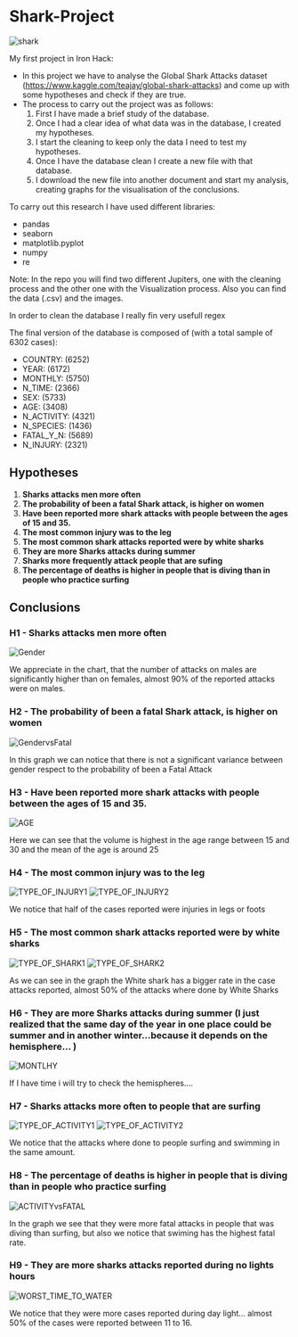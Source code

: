 # Shark-Project

![shark](https://github.com/Albertoplm/Shark-Project/blob/main/images/shark.jpg)


My first project in Iron Hack:
- In this project we have to analyse the Global Shark Attacks dataset (https://www.kaggle.com/teajay/global-shark-attacks) and come up with some hypotheses and check if they are true.
- The process to carry out the project was as follows:
   1. First I have made a brief study of the database.
   2. Once I had a clear idea of what data was in the database, I created my hypotheses.
   3. I start the cleaning to keep only the data I need to test my hypotheses.
   4. Once I have the database clean I create a new file with that database.
   5. I download the new file into another document and start my analysis, creating graphs for the visualisation of the conclusions. 

To carry out this research I have used different libraries:
   - pandas 
   - seaborn
   - matplotlib.pyplot 
   - numpy 
   - re

Note: In the repo you will find two different Jupiters, one with the cleaning process and the other one with the Visualization process. Also you can find the data (.csv) and the images.

In order to clean the database I really fin very usefull regex

The final version of the database is composed of (with a total sample of 6302 cases):
   - COUNTRY: (6252)
   - YEAR: (6172)
   - MONTHLY: (5750)
   - N_TIME: (2366)
   - SEX: (5733)
   - AGE: (3408)
   - N_ACTIVITY: (4321)
   - N_SPECIES: (1436)
   - FATAL_Y_N: (5689)
   - N_INJURY: (2321)

## Hypotheses

1. **Sharks attacks men more often**
2. **The probability of been a fatal Shark attack, is higher on women**
3. **Have been reported more shark attacks with people between the ages of 15 and 35.**
4. **The most common injury was to the leg**
5. **The most common shark attacks reported were by white sharks**
6. **They are more Sharks attacks during summer**
7. **Sharks more frequently attack people that are sufing**
8. **The percentage of deaths is higher in people that is diving than in people who practice surfing**

## Conclusions

### **H1 - Sharks attacks men more often**

![Gender](https://github.com/Albertoplm/Shark-Project/blob/main/images/GENDER.svg)

We appreciate in the chart, that the number of attacks on males are significantly higher than on females, almost 90% of the reported attacks were on males. 

### **H2 - The probability of been a fatal Shark attack, is higher on women**

![GendervsFatal](https://github.com/Albertoplm/Shark-Project/blob/main/images/GENDER_vs_Mortal.svg)

In this graph we can notice that there is not a significant variance between gender respect to the probability of been a Fatal Attack

### **H3 - Have been reported more shark attacks with people between the ages of 15 and 35.**

![AGE](https://github.com/Albertoplm/Shark-Project/blob/main/images/AGE.svg)

Here we can see that the volume is highest in the age range between 15 and 30 and the mean of the age is around 25

### **H4 - The most common injury was to the leg**

![TYPE_OF_INJURY1](https://github.com/Albertoplm/Shark-Project/blob/main/images/TYPE_OF_INJURY1.svg)
![TYPE_OF_INJURY2](https://github.com/Albertoplm/Shark-Project/blob/main/images/TYPE_OF_INJURY2.svg)

We notice that half of the cases reported were injuries in legs or foots

### **H5 - The most common shark attacks reported were by white sharks**

![TYPE_OF_SHARK1](https://github.com/Albertoplm/Shark-Project/blob/main/images/TYPE_OF_SHARK1.svg)
![TYPE_OF_SHARK2](https://github.com/Albertoplm/Shark-Project/blob/main/images/TYPE_OF_SHARK2.svg)

As we can see in the graph the White shark has a bigger rate in the case attacks reported, almost 50% of the attacks where done by White Sharks

### **H6 - They are more Sharks attacks during summer (I just realized that the same day of the year in one place could be summer and in another winter...because it depends on the hemisphere... )**

![MONTLHY](https://github.com/Albertoplm/Shark-Project/blob/main/images/MONTLHY.svg)

If I have time i will try to check the hemispheres....

### **H7 - Sharks attacks more often to people that are surfing**

![TYPE_OF_ACTIVITY1](https://github.com/Albertoplm/Shark-Project/blob/main/images/TYPE_OF_ACTIVITY1.svg)
![TYPE_OF_ACTIVITY2](https://github.com/Albertoplm/Shark-Project/blob/main/images/TYPE_OF_ACTIVITY2.svg)

We notice that the attacks where done to people surfing and swimming in the same amount. 

### **H8 - The percentage of deaths is higher in people that is diving than in people who practice surfing**

![ACTIVITYvsFATAL](https://github.com/Albertoplm/Shark-Project/blob/main/images/ACTIVITYvsFATAL.svg)

In the graph we see that they were more fatal attacks in people that was diving than surfing, but also we notice that swiming has the highest fatal rate.

### **H9 - They are more sharks attacks reported during no lights hours**

![WORST_TIME_TO_WATER](https://github.com/Albertoplm/Shark-Project/blob/main/images/WORST_TIME_TO_WATER.svg)

We notice that they were more cases reported during day light... almost 50% of the cases were reported between 11 to 16.